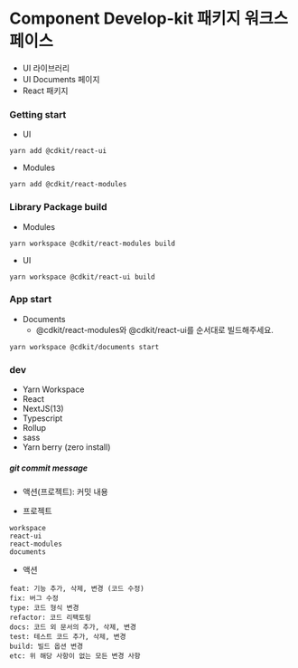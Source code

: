 # Component Develop-kit 패키지 워크스페이스

- UI 라이브러리
- UI Documents 페이지
- React 패키지

### Getting start

- UI

```
yarn add @cdkit/react-ui
```

- Modules

```
yarn add @cdkit/react-modules
```

### Library Package build

- Modules

```
yarn workspace @cdkit/react-modules build
```

- UI

```
yarn workspace @cdkit/react-ui build
```

### App start

- Documents
  - @cdkit/react-modules와 @cdkit/react-ui를 순서대로 빌드해주세요.

```
yarn workspace @cdkit/documents start
```

### dev

- Yarn Workspace
- React
- NextJS(13)
- Typescript
- Rollup
- sass
- Yarn berry (zero install)

##### git commit message

- 액션(프로젝트): 커밋 내용

- 프로젝트

```
workspace
react-ui
react-modules
documents
```

- 액션

```
feat: 기능 추가, 삭제, 변경 (코드 수정)
fix: 버그 수정
type: 코드 형식 변경
refactor: 코드 리팩토링
docs: 코드 외 문서의 추가, 삭제, 변경
test: 테스트 코드 추가, 삭제, 변경
build: 빌드 옵션 변경
etc: 위 해당 사항이 없는 모든 변경 사항
```
